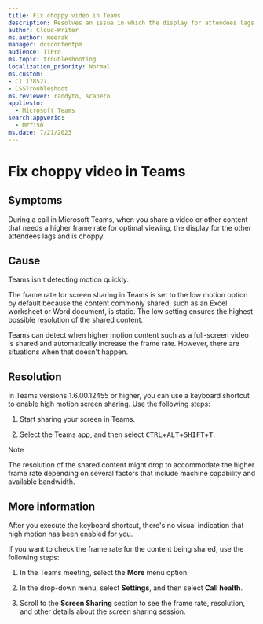 ```yaml
---
title: Fix choppy video in Teams
description: Resolves an issue in which the display for attendees lags and is choppy when you share a video or other content during a Teams call.
author: Cloud-Writer
ms.author: meerak
manager: dcscontentpm
audience: ITPro
ms.topic: troubleshooting
localization_priority: Normal
ms.custom: 
- CI 178527
- CSSTroubleshoot
ms.reviewer: randyto, scapero
appliesto: 
  - Microsoft Teams
search.appverid: 
  - MET150
ms.date: 7/21/2023
---
```

# Fix choppy video in Teams

## Symptoms

During a call in Microsoft Teams, when you share a video or other content that needs a higher frame rate for optimal viewing, the display for the other attendees lags and is choppy.

## Cause

Teams isn't detecting motion quickly.

The frame rate for screen sharing in Teams is set to the low motion option by default because the content commonly shared, such as an Excel worksheet or Word document, is static. The low setting ensures the highest possible resolution of the shared content.

Teams can detect when higher motion content such as a full-screen video is shared and automatically increase the frame rate. However, there are situations when that doesn't happen.

## Resolution

In Teams versions 1.6.00.12455 or higher, you can use a keyboard shortcut to enable high motion screen sharing. Use the following steps:

1. Start sharing your screen in Teams.

1. Select the Teams app, and then select <kbd>CTRL</kbd>+<kbd>ALT</kbd>+<kbd>SHIFT</kbd>+<kbd>T</kbd>.

> [!NOTE]
> The resolution of the shared content might drop to accommodate the higher frame rate depending on several factors that include machine capability and available bandwidth.

## More information

After you execute the keyboard shortcut, there's no visual indication that high motion has been enabled for you.

If you want to check the frame rate for the content being shared, use the following steps:

1. In the Teams meeting, select the **More** menu option.

1. In the drop-down menu, select **Settings**, and then select **Call health**.

1. Scroll to the **Screen Sharing** section to see the frame rate, resolution, and other details about the screen sharing session.
